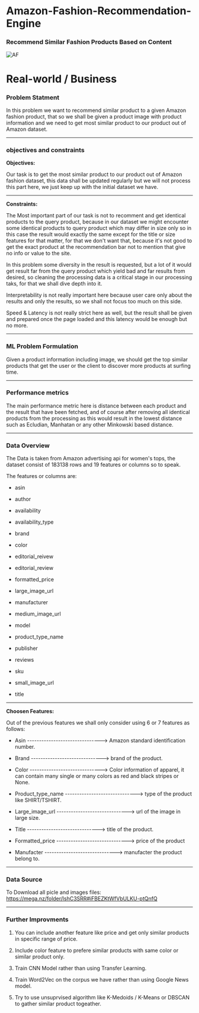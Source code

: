 # Amazon-Fashion-Recommendation-Engine

### Recommend Similar Fashion Products Based on Content



![AF](https://user-images.githubusercontent.com/91129320/141696663-de3ba7ad-b0a1-4ae7-81f9-ad1ab013daf8.jpg)



# Real-world / Business


### Problem Statment

In this problem we want to recommend similar product to a given Amazon fashion product, that so we shall be given a product image with product information and we need to get most similar product to our product out of Amazon dataset.


**********************************


### objectives and constraints


**Objectives:**

Our task is to get the most similar product to our product out of Amazon fashion dataset, this data shall be updated regularly but we will not process this part here, we just keep up with the initial dataset we have.

**********************************

**Constraints:**

The Most important part of our task is not to recomment and get identical products to the query product, because in our dataset we might encounter some identical products to query product which may differ in size only so in this case the result would exactly the same except for the title or size features for that matter, for that we don't want that, because it's not good to get the exact product at the recommendation bar not to mention that give no info or value to the site.

In this problem some diversity in the result is requested, but a lot of it would get result far from the query product which yield bad and far results from desired, so cleaning the processing data is a critical stage in our processing taks, for that we shall dive depth into it.

Interpretability is not really important here because user care only about the results and only the results, so we shall not focus too much on this side.

Speed & Latency is not really strict here as well, but the result shall be given and prepared once the page loaded and this latency would be enough but no more.


**********************************


### ML Problem Formulation

Given a product information including image, we should get the top similar products that get the user or the client to discover more products at surfing time.


**********************************


### Performance metrics

The main performance metric here is distance between each product and the result that have been fetched, and of course after removing all identical products from the processing as this would result in the lowest distance such as Ecludian, Manhatan or any other Minkowski based distance.


**********************************


### Data Overview

The Data is taken from Amazon advertising api for women's tops, the dataset consist of 183138 rows and 19 features or columns so to speak.


The features or columns are:

* asin

* author 

* availability

* availability_type

* brand

* color

* editorial_reivew

* editorial_review

* formatted_price

* large_image_url

* manufacturer

* medium_image_url

* model

* product_type_name

* publisher

* reviews 

* sku

* small_image_url

* title



*********************

**Choosen Features:**


Out of the previous features we shall only consider using 6 or 7 features as follows:


* Asin -------------------------------> Amazon standard identification number.

* Brand ------------------------------> brand of the product.

* Color ------------------------------> Color information of apparel, it can contain many single or many colors as red and black stripes or None.

* Product_type_name ------------------------------> type of the product like SHIRT/TSHIRT.

* Large_image_url ------------------------------> url of the image in large size.

* Title ------------------------------> title of the product.

* Formatted_price ------------------------------> price of the product

* Manufacter ------------------------------> manufacter the product belong to.

*******************************************

### Data Source

To Download all picle and images files:
https://mega.nz/folder/lshC3SRR#iFBEZKtWfVbULKU-ptQnfQ

********************************************

### Further Improvments

1.   You can include another feature like price and get only similar products in specific range of price.

2.   Include color feature to prefere similar products with same color or similar product only.

3. Train CNN Model rather than using Transfer Learning.

4. Train Word2Vec on the corpus we have rather than using Google News model.

5. Try to use unsuprvised algorithm like K-Medoids / K-Means or DBSCAN to gather similar product togeather.
